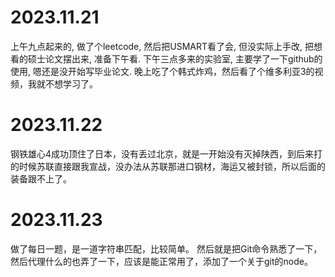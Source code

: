 # 2023.11.21
上午九点起来的, 做了个leetcode, 然后把USMART看了会, 但没实际上手改, 把想看的硕士论文摆出来, 准备下午看.
下午三点多来的实验室, 主要学了一下github的使用, 嗯还是没开始写毕业论文.
晚上吃了个韩式炸鸡，然后看了个维多利亚3的视频，我就不想学习了。

# 2023.11.22
钢铁雄心4成功顶住了日本，没有丢过北京，就是一开始没有灭掉陕西，到后来打的时候苏联直接跟我宣战，没办法从苏联那进口钢材，海运又被封锁，所以后面的装备跟不上了。

# 2023.11.23
做了每日一题，是一道字符串匹配，比较简单。
然后就是把Git命令熟悉了一下，然后代理什么的也弄了一下，应该是能正常用了，添加了一个关于git的node。
